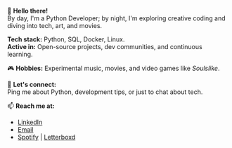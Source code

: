 👾 **Hello there!**  
By day, I'm a Python Developer; by night, I'm exploring creative coding and diving into tech, art, and movies.  

**Tech stack:** Python, SQL, Docker, Linux.  
**Active in:** Open-source projects, dev communities, and continuous learning.  

🎮 **Hobbies:** Experimental music, movies, and video games like *Soulslike*.  

💬 **Let's connect:**  
Ping me about Python, development tips, or just to chat about tech.  

📫 **Reach me at:**
- [LinkedIn](https://www.linkedin.com/in/mehrdadrafiei)  
- [Email](mailto:mehrdad.rafiei.dev@gmail.com)  
- [Spotify](https://open.spotify.com/user/mehrdadr) | [Letterboxd](https://letterboxd.com/realmeh)
